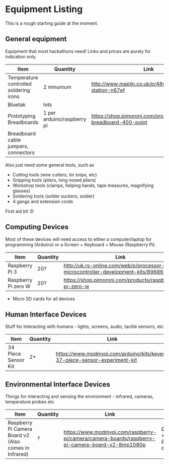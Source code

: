 # Equipment Listing

This is a rough starting guide at the moment.

## General equipment

Equipment that most hackathons need!
Links and prices are purely for indication only.

Item | Quantity | Link | Price
---- | -------  | ---- | -----
Temperature controlled soldering irons | 2 minumum | http://www.maplin.co.uk/p/48w-mains-solder-station-n67ef | £25
Bluetak | lots
Prototyping Breadboards | 1 per arduino/raspberry pi |https://shop.pimoroni.com/products/solderless-breadboard-400-point | £4.50
Breadboard cable jumpers, connectors | 

Also just need some general tools, such as

* Cutting tools (wire cutters, tin snips, etc) 
* Gripping tools (pliers, long nosed pliers) 
* Workshop tools (clamps, helping hands, tape measures, magnifying glasses) 
* Soldering tools (solder suckers, solder)
* 4 gangs and extension cords

First aid kit :D

## Computing Devices

Most of these devices will need access to either a computer/laptop for programming (Arduino) or a Screen + Keyboard + Mouse (Raspberry Pi). 

Item | Quantity | Link | Price
---- | -------  | ---- | -----
Raspberry Pi 3 | 20? | http://uk.rs-online.com/web/p/processor-microcontroller-development-kits/8968660/ | £40
Raspberry Pi zero W | 20? | https://shop.pimoroni.com/products/raspberry-pi-zero-w | £15

* Micro SD cards for all devices

## Human Interface Devices

Stuff for interacting with humans - lights, screens, audio, tactile sensors, etc

Item | Quantity | Link | Price
---- | -------  | ---- | -----
34 Piece Sensor Kit | 2+ | https://www.modmypi.com/arduino/kits/keyes-37-piece-sensor-experiment-kit | £34

## Environmental Interface Devices

Things for interacting and sensing the environment - infrared, cameras, temperature probes etc

Item | Quantity | Link | Price
---- | -------  | ---- | -----
Raspberry Pi Camera Board v2 (Also comes in Infrared) | ? |  https://www.modmypi.com/raspberry-pi/camera/camera-boards/raspberry-pi-camera-board-v2-8mp1080p | £24.50 + £3.50 cable

